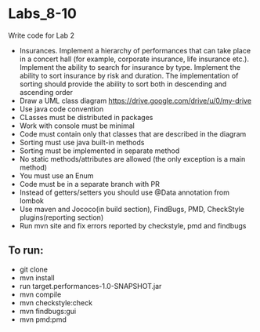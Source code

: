 # Labs_8-10
Write code for Lab 2

- Insurances. Implement a hierarchy of performances that can take place in a concert hall (for example, corporate insurance, life insurance etc.). Implement the ability to search for insurance by type.
Implement the ability to sort insurance by risk and duration.
The implementation of sorting should provide the ability to sort both in descending and ascending order	
- Draw a UML class diagram https://drive.google.com/drive/u/0/my-drive
- Use java code convention
- CLasses must be distributed in packages
- Work with console must be minimal
- Code must contain only that classes that are described in the diagram
- Sorting must use java built-in methods
- Sorting must be implemented in separate method
- No static methods/attributes are allowed (the only exception is a main method)
- You must use an Enum
- Code must be in a separate branch with PR
- Instead of getters/setters you should use @Data annotation from lombok
- Use maven and Jococo(in build section), FindBugs, PMD, CheckStyle plugins(reporting section)
- Run mvn site and fix errors reported by checkstyle, pmd and findbugs
## To run:
- git clone
- mvn install
- run target.performances-1.0-SNAPSHOT.jar
- mvn compile
- mvn checkstyle:check
- mvn findbugs:gui
- mvn pmd:pmd
